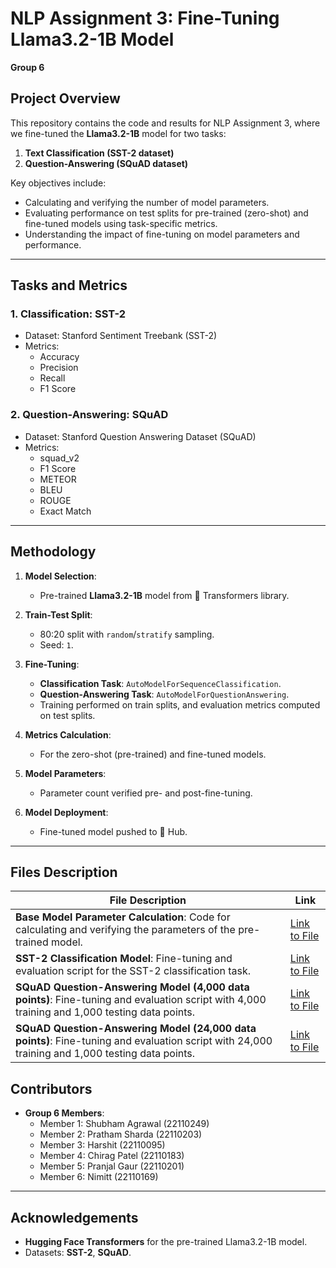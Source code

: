 # NLP Assignment 3: Fine-Tuning Llama3.2-1B Model  
**Group 6**  

## Project Overview  
This repository contains the code and results for NLP Assignment 3, where we fine-tuned the **Llama3.2-1B** model for two tasks:  
1. **Text Classification (SST-2 dataset)**  
2. **Question-Answering (SQuAD dataset)**  

Key objectives include:  
- Calculating and verifying the number of model parameters.  
- Evaluating performance on test splits for pre-trained (zero-shot) and fine-tuned models using task-specific metrics.  
- Understanding the impact of fine-tuning on model parameters and performance.  

---

## Tasks and Metrics  
### 1. **Classification: SST-2**  
- Dataset: Stanford Sentiment Treebank (SST-2)  
- Metrics:  
  - Accuracy  
  - Precision  
  - Recall  
  - F1 Score  

### 2. **Question-Answering: SQuAD**  
- Dataset: Stanford Question Answering Dataset (SQuAD)  
- Metrics:  
  - squad_v2  
  - F1 Score  
  - METEOR  
  - BLEU  
  - ROUGE  
  - Exact Match  

---

## Methodology  
1. **Model Selection**:  
   - Pre-trained **Llama3.2-1B** model from 🤗 Transformers library.  

2. **Train-Test Split**:  
   - 80:20 split with `random`/`stratify` sampling.  
   - Seed: `1`.  

3. **Fine-Tuning**:  
   - **Classification Task**: `AutoModelForSequenceClassification`.  
   - **Question-Answering Task**: `AutoModelForQuestionAnswering`.  
   - Training performed on train splits, and evaluation metrics computed on test splits.  

4. **Metrics Calculation**:  
   - For the zero-shot (pre-trained) and fine-tuned models.  

5. **Model Parameters**:  
   - Parameter count verified pre- and post-fine-tuning.  

6. **Model Deployment**:  
   - Fine-tuned model pushed to 🤗 Hub.  

---

## Files Description

| File Description                                           | Link                                                                 |
|------------------------------------------------------------|----------------------------------------------------------------------|
| **Base Model Parameter Calculation**: Code for calculating and verifying the parameters of the pre-trained model. | [Link to File](./nlp-assignment-3-group-6-basemodel.ipynb)                                                   |
| **SST-2 Classification Model**: Fine-tuning and evaluation script for the SST-2 classification task.            | [Link to File](./nlp-assignment-3-group-6-classification%20(1).ipynb)                                                   |
| **SQuAD Question-Answering Model (4,000 data points)**: Fine-tuning and evaluation script with 4,000 training and 1,000 testing data points. | [Link to File](./nlp-assignment-3-group-6-qa%20(1).ipynb)                                                   |
| **SQuAD Question-Answering Model (24,000 data points)**: Fine-tuning and evaluation script with 24,000 training and 1,000 testing data points. | [Link to File](./nlp-assignment-3-group-6-qa%20(2).ipynb)                                                   |


## Contributors  
- **Group 6 Members**:  
  - Member 1: Shubham Agrawal (22110249)
  - Member 2: Pratham Sharda (22110203)
  - Member 3: Harshit (22110095)
  - Member 4: Chirag Patel (22110183)
  - Member 5: Pranjal Gaur (22110201)
  - Member 6: Nimitt (22110169)

---

## Acknowledgements  
- **Hugging Face Transformers** for the pre-trained Llama3.2-1B model.  
- Datasets: **SST-2**, **SQuAD**.  

